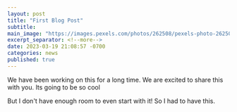```yaml
---
layout: post
title: "First Blog Post"
subtitle:
main_image: "https://images.pexels.com/photos/262508/pexels-photo-262508.jpeg"
excerpt_separator: <!--more-->
date: 2023-03-19 21:08:57 -0700
categories: news
published: true
---
```


We have been working on this for a long time. We are excited to share this with you. Its going to be so cool

<!--more-->

But I don't have enough room to even start with it! So I had to have this.
